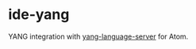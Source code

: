 # ide-yang

YANG integration with [yang-language-server](https://github.com/yang-tools/yang-lsp) for Atom.
